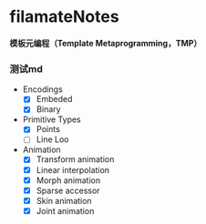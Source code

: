 # filamateNotes

**模板元编程（Template Metaprogramming，TMP）**


### 测试md
- Encodings
  - [x] Embeded
  - [x] Binary
- Primitive Types
  - [x] Points
  - [ ] Line Loo
- Animation
  - [x] Transform animation
  - [x] Linear interpolation
  - [x] Morph animation
  - [x] Sparse accessor
  - [x] Skin animation
  - [x] Joint animation